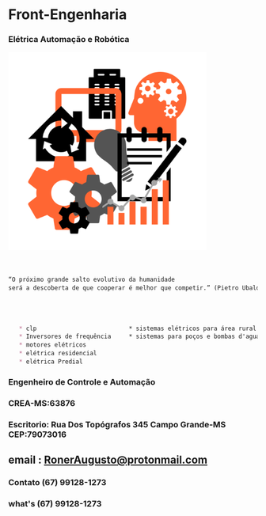# Front-Engenharia
### Elétrica Automação e Robótica

<img src="imagen/eng.png" width="400" hegth="100">


```markdown


“O próximo grande salto evolutivo da humanidade 
será a descoberta de que cooperar é melhor que competir.” (Pietro Ubaldi)




```
   

```markdown
    
   * clp                          * sistemas elétricos para área rural 
   * Inversores de frequência     * sistemas para poços e bombas d'agua para área rural
   * motores elétricos 
   * elétrica residencial
   * elétrica Predial


```
### Engenheiro de Controle e Automação
### CREA-MS:63876
### Escritorio: Rua Dos Topógrafos 345 Campo Grande-MS CEP:79073016
## email : RonerAugusto@protonmail.com
### Contato (67) 99128-1273
### what's (67) 99128-1273

